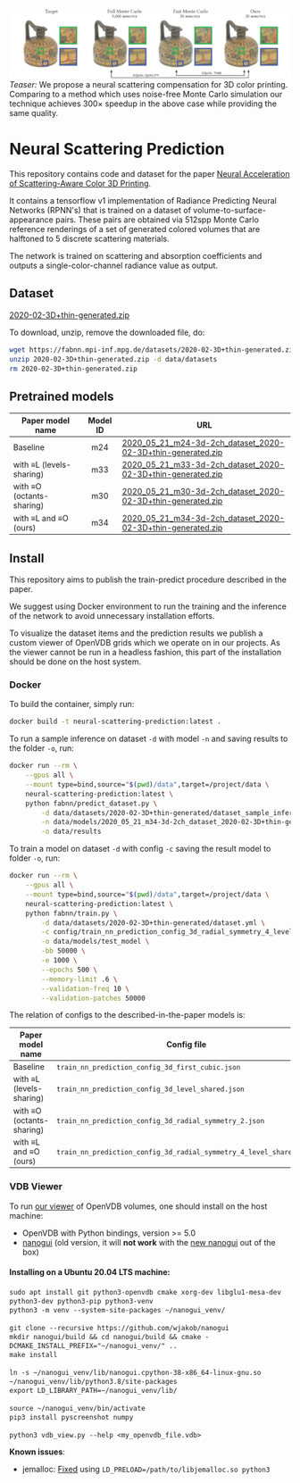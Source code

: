 ![Teaser](teaser.jpg)
*Teaser:* We propose a neural scattering compensation for 3D color printing. Comparing to a method which uses noise-free Monte Carlo
simulation our technique achieves 300× speedup in the above case while providing the same quality.
# Neural Scattering Prediction

This repository contains code and dataset for the paper [Neural Acceleration of Scattering-Aware Color 3D Printing](https://cgg.mff.cuni.cz/publications/neural-acceleration-of-scattering-aware-color-3d-printing/). 

It contains a tensorflow v1 implementation of Radiance Predicting Neural Networks (RPNN's) that is trained on a dataset of volume-to-surface-appearance pairs.
These pairs are obtained via 512spp Monte Carlo reference renderings of a set of generated colored volumes that are halftoned to 5 discrete scattering materials.

The network is trained on scattering and absorption coefficients and outputs a single-color-channel radiance value as output.

## Dataset

[2020-02-3D+thin-generated.zip](https://edmond.mpg.de/file.xhtml?fileId=261786&version=1.0)

To download, unzip, remove the downloaded file, do:

```bash
wget https://fabnn.mpi-inf.mpg.de/datasets/2020-02-3D+thin-generated.zip
unzip 2020-02-3D+thin-generated.zip -d data/datasets
rm 2020-02-3D+thin-generated.zip
```

## Pretrained models

| Paper model name          | Model ID | URL
| ------------------------- | :------: | -----------
| Baseline                  | m24      | [2020_05_21_m24-3d-2ch_dataset_2020-02-3D+thin-generated.zip](https://edmond.mpg.de/file.xhtml?fileId=261785&version=1.0)
| with ≡L (levels-sharing)  | m33      | [2020_05_21_m33-3d-2ch_dataset_2020-02-3D+thin-generated.zip](https://edmond.mpg.de/file.xhtml?fileId=261784&version=1.0)
| with ≡O (octants-sharing) | m30      | [2020_05_21_m30-3d-2ch_dataset_2020-02-3D+thin-generated.zip](https://edmond.mpg.de/file.xhtml?fileId=261787&version=1.0)
| with ≡L and ≡O (ours)     | m34      | [2020_05_21_m34-3d-2ch_dataset_2020-02-3D+thin-generated.zip](https://edmond.mpg.de/file.xhtml?fileId=261788&version=1.0)

## Install

This repository aims to publish the train-predict procedure described in the paper.

We suggest using Docker environment to run the training and the inference of the network 
to avoid unnecessary installation efforts.

To visualize the dataset items and the prediction results we publish a custom viewer
of OpenVDB grids which we operate on in our projects. As the viewer cannot be run in 
a headless fashion, this part of the installation should be done on the host system.

### Docker

To build the container, simply run:

```bash
docker build -t neural-scattering-prediction:latest .
```

To run a sample inference on dataset `-d` with model `-n` and saving results to the folder `-o`, run:

```bash
docker run --rm \
    --gpus all \
    --mount type=bind,source="$(pwd)/data",target=/project/data \
    neural-scattering-prediction:latest \
    python fabnn/predict_dataset.py \
        -d data/datasets/2020-02-3D+thin-generated/dataset_sample_inference.yml \
        -n data/models/2020_05_21_m34-3d-2ch_dataset_2020-02-3D+thin-generated \
        -o data/results
```

To train a model on dataset `-d` with config `-c` saving the result model to folder `-o`, run:

```bash
docker run --rm \
    --gpus all \
    --mount type=bind,source="$(pwd)/data",target=/project/data \
    neural-scattering-prediction:latest \
    python fabnn/train.py \
        -d data/datasets/2020-02-3D+thin-generated/dataset.yml \
        -c config/train_nn_prediction_config_3d_radial_symmetry_4_level_shared.json \
        -o data/models/test_model \
        -bb 50000 \
        -e 1000 \
        --epochs 500 \
        --memory-limit .6 \
        --validation-freq 10 \
        --validation-patches 50000
```

The relation of configs to the described-in-the-paper models is:

| Paper model name          | Config file 
| ------------------------- | -----------
| Baseline                  | `train_nn_prediction_config_3d_first_cubic.json`                    
| with ≡L (levels-sharing)  | `train_nn_prediction_config_3d_level_shared.json`                   
| with ≡O (octants-sharing) | `train_nn_prediction_config_3d_radial_symmetry_2.json`             
| with ≡L and ≡O (ours)     | `train_nn_prediction_config_3d_radial_symmetry_4_level_shared.json`

### VDB Viewer

To run [our viewer](vdb_view.py) of OpenVDB volumes, one should install on the host machine:

* OpenVDB with Python bindings, version >= 5.0
* [nanogui](https://github.com/wjakob/nanogui) (old version, it will **not work** with the [new nanogui](https://github.com/mitsuba-renderer/nanogui) out of the box)

#### Installing on a Ubuntu 20.04 LTS machine:

```
sudo apt install git python3-openvdb cmake xorg-dev libglu1-mesa-dev python3-dev python3-pip python3-venv
python3 -m venv --system-site-packages ~/nanogui_venv/

git clone --recursive https://github.com/wjakob/nanogui
mkdir nanogui/build && cd nanogui/build && cmake -DCMAKE_INSTALL_PREFIX="~/nanogui_venv/" ..
make install

ln -s ~/nanogui_venv/lib/nanogui.cpython-38-x86_64-linux-gnu.so ~/nanogui_venv/lib/python3.8/site-packages
export LD_LIBRARY_PATH=~/nanogui_venv/lib/

source ~/nanogui_venv/bin/activate
pip3 install pyscreenshot numpy

python3 vdb_view.py --help <my_openvdb_file.vdb>
```
**Known issues**:
 - jemalloc: [Fixed](https://jira.aswf.io/browse/OVDB-134) using `LD_PRELOAD=/path/to/libjemalloc.so python3`
